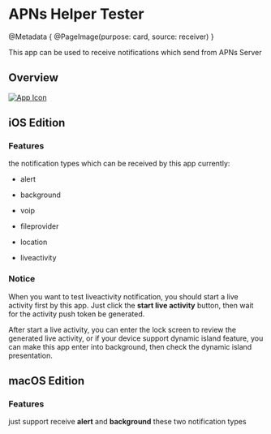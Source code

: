 # APNs Helper Tester

@Metadata {
    @PageImage(purpose: card, source: receiver)
}

This app can be used to receive notifications which send from APNs Server

## Overview

[![App Icon](receiver)](https://apps.apple.com/cn/app/apns-helper-tester/id6444835507)


## iOS Edition

### Features

the notification types which can be received by this app currently:

- alert

- background

- voip

- fileprovider

- location

- liveactivity

### Notice

When you want to test liveactivity notification,
you should start a live activity first by this app. 
Just click the **start live activity** button, 
then wait for the activity push token be generated.

After start a live activity, you can enter the lock screen to review the generated live activity, 
or if your device support dynamic island feature, 
you can make this app enter into background, 
then check the dynamic island presentation.

## macOS Edition

### Features

just support receive **alert** and **background** these two notification types



